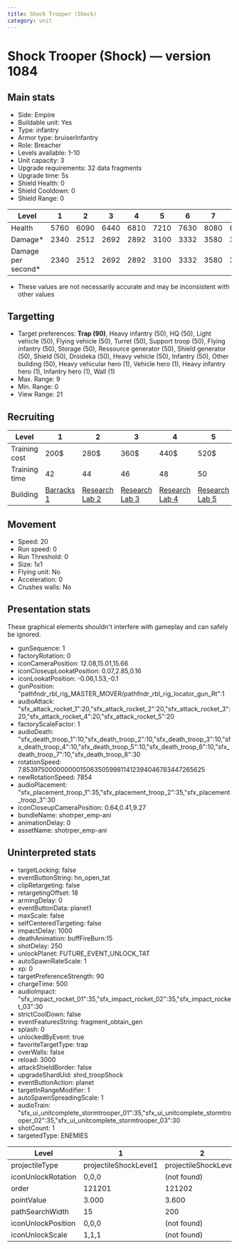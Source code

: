 ```yaml
---
title: Shock Trooper (Shock)
category: unit
---
```


# Shock Trooper (Shock) — version 1084

## Main stats

  * Side: Empire
  * Buildable unit: Yes
  * Type: infantry
  * Armor type: bruiserInfantry
  * Role: Breacher
  * Levels available: 1-10
  * Unit capacity: 3
  * Upgrade requirements: 32 data fragments
  * Upgrade time: 5s
  * Shield Health: 0
  * Shield Cooldown: 0
  * Shield Range: 0

|Level             |1   |2   |3   |4   |5   |6   |7   |8   |9   |10  |
|------------------|----|----|----|----|----|----|----|----|----|----|
|Health            |5760|6090|6440|6810|7210|7630|8080|8560|9070|9610|
|Damage*           |2340|2512|2692|2892|3100|3332|3580|3852|4152|4470|
|Damage per second*|2340|2512|2692|2892|3100|3332|3580|3852|4152|4470|

* These values are not necessarily accurate and may be inconsistent with other values

## Targetting

  * Target preferences: **Trap (90)**, Heavy infantry (50), HQ (50), Light vehicle (50), Flying vehicle (50), Turret (50), Support troop (50), Flying infantry (50), Storage (50), Ressource generator (50), Shield generator (50), Shield (50), Droideka (50), Heavy vehicle (50), Infantry (50), Other building (50), Heavy vehicular hero (1), Vehicle hero (1), Heavy infantry hero (1), Infantry hero (1), Wall (1)
  * Max. Range: 9
  * Min. Range: 0
  * View Range: 21

## Recruiting

|Level        |1                                |2                                      |3                                      |4                                      |5                                      |6                                      |7                                      |8                                      |9                                      |10                                      |
|-------------|---------------------------------|---------------------------------------|---------------------------------------|---------------------------------------|---------------------------------------|---------------------------------------|---------------------------------------|---------------------------------------|---------------------------------------|----------------------------------------|
|Training cost|200$                             |280$                                   |360$                                   |440$                                   |520$                                   |600$                                   |680$                                   |800$                                   |840$                                   |920$                                    |
|Training time|42                               |44                                     |46                                     |48                                     |50                                     |52                                     |54                                     |112                                    |116                                    |120                                     |
|Building     |[Barracks 1](empireBarracks.html)|[Research Lab 2](empireOffenseLab.html)|[Research Lab 3](empireOffenseLab.html)|[Research Lab 4](empireOffenseLab.html)|[Research Lab 5](empireOffenseLab.html)|[Research Lab 6](empireOffenseLab.html)|[Research Lab 7](empireOffenseLab.html)|[Research Lab 8](empireOffenseLab.html)|[Research Lab 9](empireOffenseLab.html)|[Research Lab 10](empireOffenseLab.html)|

## Movement

  * Speed: 20
  * Run speed: 0
  * Run Threshold: 0
  * Size: 1x1
  * Flying unit: No
  * Acceleration: 0
  * Crushes walls: No

## Presentation stats

These graphical elements shouldn't interfere with gameplay and can safely be ignored.

  * gunSequence: 1
  * factoryRotation: 0
  * iconCameraPosition: 12.08,15.01,15.66
  * iconCloseupLookatPosition: 0.07,2.85,0.16
  * iconLookatPosition: -0.06,1.53,-0.1
  * gunPosition: "pathfndr_rbl_rig_MASTER_MOVER/pathfndr_rbl_rig_locator_gun_Rt":1
  * audioAttack: "sfx_attack_rocket_1":20,"sfx_attack_rocket_2":20,"sfx_attack_rocket_3":20,"sfx_attack_rocket_4":20,"sfx_attack_rocket_5":20
  * factoryScaleFactor: 1
  * audioDeath: "sfx_death_troop_1":10,"sfx_death_troop_2":10,"sfx_death_troop_3":10,"sfx_death_troop_4":10,"sfx_death_troop_5":10,"sfx_death_troop_6":10,"sfx_death_troop_7":10,"sfx_death_troop_8":30
  * rotationSpeed: 7.8539750000000001506350599811412394046783447265625
  * newRotationSpeed: 7854
  * audioPlacement: "sfx_placement_troop_1":35,"sfx_placement_troop_2":35,"sfx_placement_troop_3":30
  * iconCloseupCameraPosition: 0.64,0.41,9.27
  * bundleName: shotrper_emp-ani
  * animationDelay: 0
  * assetName: shotrper_emp-ani

## Uninterpreted stats

  * targetLocking: false
  * eventButtonString: hn_open_tat
  * clipRetargeting: false
  * retargetingOffset: 18
  * armingDelay: 0
  * eventButtonData: planet1
  * maxScale: false
  * selfCenteredTargeting: false
  * impactDelay: 1000
  * deathAnimation: buffFireBurn:15
  * shotDelay: 250
  * unlockPlanet: FUTURE_EVENT_UNLOCK_TAT
  * autoSpawnRateScale: 1
  * xp: 0
  * targetPreferenceStrength: 90
  * chargeTime: 500
  * audioImpact: "sfx_impact_rocket_01":35,"sfx_impact_rocket_02":35,"sfx_impact_rocket_03":30
  * strictCoolDown: false
  * eventFeaturesString: fragment_obtain_gen
  * splash: 0
  * unlockedByEvent: true
  * favoriteTargetType: trap
  * overWalls: false
  * reload: 3000
  * attackShieldBorder: false
  * upgradeShardUid: shrd_troopShock
  * eventButtonAction: planet
  * targetInRangeModifier: 1
  * autoSpawnSpreadingScale: 1
  * audioTrain: "sfx_ui_unitcomplete_stormtrooper_01":35,"sfx_ui_unitcomplete_stormtrooper_02":35,"sfx_ui_unitcomplete_stormtrooper_03":30
  * shotCount: 1
  * targetedType: ENEMIES

|Level             |1                    |2                    |3                    |4                    |5                    |6                    |7                    |8                    |9                    |10                    |
|------------------|---------------------|---------------------|---------------------|---------------------|---------------------|---------------------|---------------------|---------------------|---------------------|----------------------|
|projectileType    |projectileShockLevel1|projectileShockLevel2|projectileShockLevel3|projectileShockLevel4|projectileShockLevel5|projectileShockLevel6|projectileShockLevel7|projectileShockLevel8|projectileShockLevel9|projectileShockLevel10|
|iconUnlockRotation|0,0,0                |(not found)          |(not found)          |(not found)          |(not found)          |(not found)          |(not found)          |(not found)          |(not found)          |(not found)           |
|order             |121201               |121202               |121203               |121204               |121205               |121206               |121207               |121208               |121209               |121210                |
|pointValue        |3.000                |3.600                |4.200                |4.800                |5.400                |6.000                |6.600                |7.200                |7.800                |9.000                 |
|pathSearchWidth   |15                   |200                  |200                  |200                  |200                  |200                  |200                  |200                  |200                  |200                   |
|iconUnlockPosition|0,0,0                |(not found)          |(not found)          |(not found)          |(not found)          |(not found)          |(not found)          |(not found)          |(not found)          |(not found)           |
|iconUnlockScale   |1,1,1                |(not found)          |(not found)          |(not found)          |(not found)          |(not found)          |(not found)          |(not found)          |(not found)          |(not found)           |


